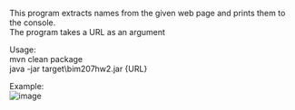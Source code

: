 This program extracts names from the given web page and prints them to the console.<br>
The program takes a URL as an argument

Usage:<br>
mvn clean package<br>
java -jar target\bim207hw2.jar {URL}

Example:<br>
![image](https://user-images.githubusercontent.com/53413144/159441225-d4dc0c8b-488b-4d16-8f16-f6361d98293d.png)
